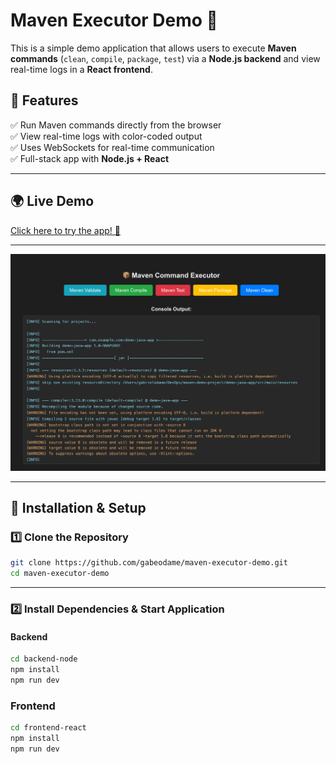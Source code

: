 # Maven Executor Demo 🚀

This is a simple demo application that allows users to execute **Maven commands** (`clean`, `compile`, `package`, `test`) via a **Node.js backend** and view real-time logs in a **React frontend**.

## 📌 Features

✅ Run Maven commands directly from the browser  
✅ View real-time logs with color-coded output  
✅ Uses WebSockets for real-time communication  
✅ Full-stack app with **Node.js + React**  

---

## 🌍 Live Demo

[Click here to try the app! 🚀](https://maven-executor-demo-git-main-gabes-projects-2fbd9313.vercel.app/)

---

![Maven Executor Demo](assets/demo_screenshot.png)

---

## 🚀 Installation & Setup

### **1️⃣ Clone the Repository**

```sh
git clone https://github.com/gabeodame/maven-executor-demo.git
cd maven-executor-demo
```

---

### 2️⃣ Install Dependencies & Start Application

#### Backend

```sh
cd backend-node
npm install
npm run dev
```

### Frontend

```sh
cd frontend-react
npm install
npm run dev
```


